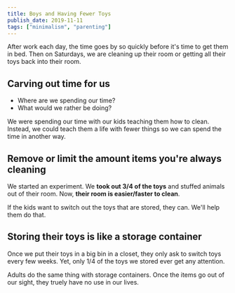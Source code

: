 ```yaml
---
title: Boys and Having Fewer Toys
publish_date: 2019-11-11
tags: ["minimalism", "parenting"]
---
```


After work each day, the time goes by so quickly before it's time to get them in bed. Then on Saturdays, we are cleaning up their room or getting all their toys back into their room.

## Carving out time for us

- Where are we spending our time?
- What would we rather be doing?

We were spending our time with our kids teaching them how to clean. Instead, we could teach them a life with fewer things so we can spend the time in another way.

## Remove or limit the amount items you're always cleaning

We started an experiment. We **took out 3/4 of the toys** and stuffed animals out of their room. Now, **their room is easier/faster to clean**.

If the kids want to switch out the toys that are stored, they can. We'll help them do that.

## Storing their toys is like a storage container

Once we put their toys in a big bin in a closet, they only ask to switch toys every few weeks. Yet, only 1/4 of the toys we stored ever get any attention.

Adults do the same thing with storage containers. Once the items go out of our sight, they truely have no use in our lives.
